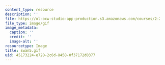```yaml
---
content_type: resource
description: ''
file: https://ol-ocw-studio-app-production.s3.amazonaws.com/courses/2-24-ocean-wave-interaction-with-ships-and-offshore-energy-systems-13-022-spring-2002/45173224e7282c6d84580f37172d0377_swan5.gif
file_type: image/gif
image_metadata:
  caption: ''
  credit: ''
  image-alt: ''
resourcetype: Image
title: swan5.gif
uid: 45173224-e728-2c6d-8458-0f37172d0377
---
```


